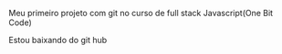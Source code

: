 Meu primeiro projeto com git no curso de full stack Javascript(One Bit Code)

Estou baixando do git hub
